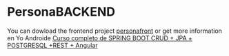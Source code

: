 # PersonaBACKEND
You can dowload the frontend project [personafront](https://github.com/guerreroeileen/personafront) or get more information en Yo Androide [Curso completo de SPRING BOOT CRUD + JPA + POSTGRESQL +REST + Angular
](https://yoandroide.xyz/curso-completo-de-spring-boot-crud-jpa-postgresql-rest-angular/)
